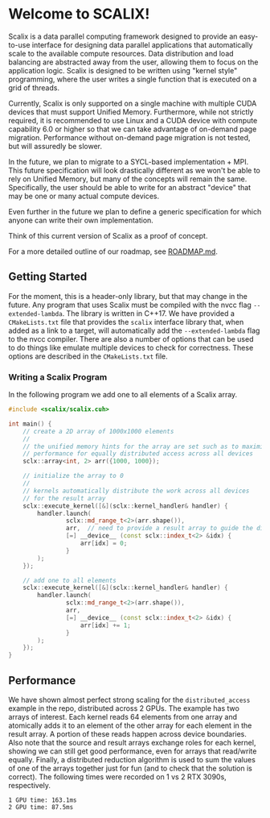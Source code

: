 # Welcome to SCALIX!

Scalix is a data parallel computing framework designed to provide an easy-to-use
interface for designing data parallel applications that automatically scale to
the available compute resources. Data distribution and load balancing are
abstracted away from the user, allowing them to focus on the application logic.
Scalix is designed to be written using "kernel style" programming, where the
user writes a single function that is executed on a grid of threads.

Currently, Scalix is only supported on a single machine with multiple CUDA
devices that must support Unified Memory. Furthermore, while not strictly
required, it is recommended to use Linux and a CUDA device with compute
capability 6.0 or higher so that we can take advantage of on-demand page
migration. Performance without on-demand page migration is not tested, but will
assuredly be slower.

In the future, we plan to migrate to a SYCL-based implementation + MPI. This
future specification will look drastically different as we won't be able to rely
on Unified Memory, but many of the concepts will remain the same. Specifically,
the user should be able to write for an abstract "device" that may be one or
many actual compute devices.

Even further in the future we plan to define a generic specification for which
anyone can write their own implementation.

Think of this current version of Scalix as a proof of concept.

For a more detailed outline of our roadmap, see [ROADMAP.md](ROADMAP.md).

## Getting Started

For the moment, this is a header-only library, but that may change in the
future. Any program that uses Scalix must be compiled with the nvcc flag
`--extended-lambda`. The library is written in C++17. We have provided a
`CMakeLists.txt` file that provides the `scalix` interface library that, when
added as a link to a target, will automatically add the `--extended-lambda` flag
to the nvcc compiler. There are also a number of options that can be used to do
things like emulate multiple devices to check for correctness. These options are
described in the `CMakeLists.txt` file.

### Writing a Scalix Program

In the following program we add one to all elements of a Scalix array.

```c++
#include <scalix/scalix.cuh>

int main() {
    // create a 2D array of 1000x1000 elements
    //
    // the unified memory hints for the array are set such as to maximize
    // performance for equally distributed access across all devices
    sclx::array<int, 2> arr({1000, 1000});

    // initialize the array to 0
    //
    // kernels automatically distribute the work across all devices
    // for the result array
    sclx::execute_kernel([&](sclx::kernel_handler& handler) {
        handler.launch(
                sclx::md_range_t<2>(arr.shape()),
                arr,  // need to provide a result array to guide the distribution of work
                [=] __device__ (const sclx::index_t<2> &idx) {
                    arr[idx] = 0;
                }
        );
    });

    // add one to all elements
    sclx::execute_kernel([&](sclx::kernel_handler& handler) {
        handler.launch(
                sclx::md_range_t<2>(arr.shape()),
                arr,
                [=] __device__ (const sclx::index_t<2> &idx) {
                    arr[idx] += 1;
                }
        );
    });
}
```

## Performance

We have shown almost perfect strong scaling for the `distributed_access` example
in the repo, distributed across 2 GPUs. The example has two arrays of interest.
Each kernel reads 64 elements from one array and atomically adds it to an
element of the other array for each element in the result array. A portion of
these reads happen across device boundaries. Also note that the source and
result arrays exchange roles for each kernel, showing we can still get good
performance, even for arrays that read/write equally. Finally, a distributed
reduction algorithm is used to sum the values of one of the arrays together just
for fun (and to check that the solution is correct). The following times were
recorded on 1 vs 2 RTX 3090s, respectively.

```
1 GPU time: 163.1ms
2 GPU time: 87.5ms
```
